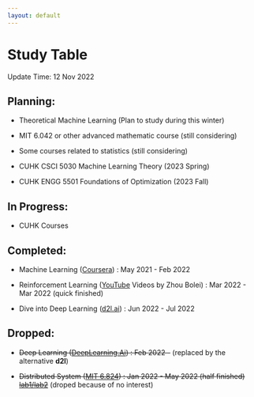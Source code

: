```yaml
---
layout: default
---
```


# Study Table

Update Time: 12 Nov 2022

## Planning:

* Theoretical Machine Learning (Plan to study during this winter)

* MIT 6.042 or other advanced mathematic course (still considering)

* Some courses related to statistics (still considering)

* CUHK CSCI 5030 Machine Learning Theory (2023 Spring)

* CUHK ENGG 5501 Foundations of Optimization (2023 Fall)

## In Progress:

* CUHK Courses

## Completed:

* Machine Learning ([Coursera](https://www.coursera.org/learn/machine-learning)) : May 2021 - Feb 2022

* Reinforcement Learning ([YouTube](https://github.com/zhoubolei/introRL) Videos by Zhou Bolei) : Mar 2022 - Mar 2022 (quick finished)

* Dive into Deep Learning ([d2l.ai](http://d2l.ai)) : Jun 2022 - Jul 2022

## Dropped:
* ~~Deep Learning ([DeepLearning.Ai](https://www.coursera.org/specializations/deep-learning)) : Feb 2022 -~~ (replaced by the alternative **d2l**)

* ~~Distributed System ([MIT 6.824](https://youtu.be/cQP8WApzIQQ)) : Jan 2022 - May 2022 (half finished) [lab1/lab2](https://github.com/Yasgant/6.824)~~ (droped because of no interest)



